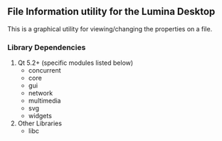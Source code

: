 ## File Information utility for the Lumina Desktop

This is a graphical utility for viewing/changing the properties on a file.

### Library Dependencies

1. Qt 5.2+ (specific modules listed below)
   * concurrent
   * core
   * gui
   * network
   * multimedia
   * svg
   * widgets
2. Other Libraries
   * libc
